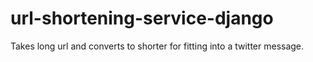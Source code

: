 # url-shortening-service-django
Takes long url and converts to shorter for fitting into a twitter message. 
